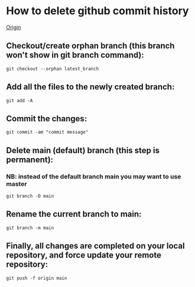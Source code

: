 # How to delete github commit history
[Origin](https://stackoverflow.com/questions/13716658/how-to-delete-all-commit-history-in-github)

## Checkout/create orphan branch (this branch won't show in git branch command):
```
git checkout --orphan latest_branch
```
## Add all the files to the newly created branch:
```
git add -A
```
## Commit the changes:
```
git commit -am "commit message"
```
## Delete main (default) branch (this step is permanent):
### NB: instead of the default branch **main** you may want to use **master**
```
git branch -D main
```
## Rename the current branch to main:
```
git branch -m main
```
## Finally, all changes are completed on your local repository, and force update your remote repository:
```
git push -f origin main
```
